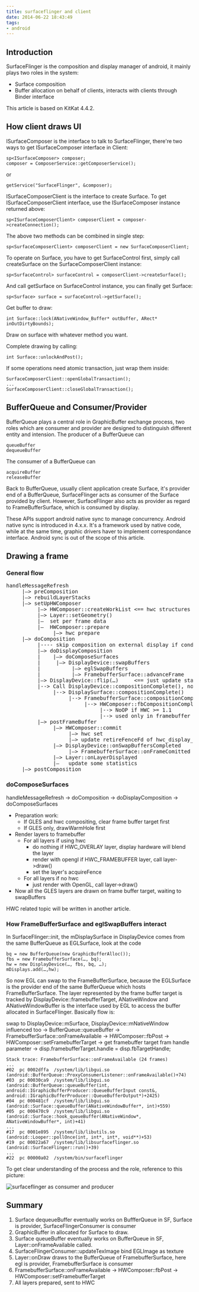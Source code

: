 ```yaml
---
title: surfaceflinger and client
date: 2014-06-22 18:43:49
tags:
- android
---
```


## Introduction
SurfaceFlinger is the composition and display manager of android, it mainly plays two roles in the system:

* Surface composition
* Buffer allocation on behalf of clients, interacts with clients through Binder interface


This article is based on KitKat 4.4.2.

<!--more-->
## How client draws UI
ISurfaceComposer is the interface to talk to SurfaceFlinger, there're two ways to get ISurfaceComposer interface in Client:

	sp<ISurfaceComposer> composer;
	composer = ComposerService::getComposerService();

or

	getService("SurfaceFlinger", &composer);

ISurfaceComposerClient is the interface to create Surface. To get ISurfaceComposerClient interface, use the ISurfaceComposer instance returned above:

	sp<ISurfaceComposerClient> composerClient = composer->createConnection();
	
The above two methods can be combined in single step:

	sp<SurfaceComposerClient> composerClient = new SurfaceComposerClient;

To operate on Surface, you have to get SurfaceControl first, simply call createSurface on the SurfaceComposerClient instance:

	sp<SurfaceControl> surfaceControl = composerClient->createSurface();

And call getSurface on SurfaceControl instance, you can finally get Surface:

	sp<Surface> surface = surfaceControl->getSurface();

Get buffer to draw:

	int Surface::lock(ANativeWindow_Buffer* outBuffer, ARect* inOutDirtyBounds);

Draw on surface with whatever method you want.

Complete drawing by calling:

	int Surface::unlockAndPost();

If some operations need atomic transaction, just wrap them inside:

	SurfaceComposerClient::openGlobalTransaction();
	...
	SurfaceComposerClient::closeGlobalTransaction();

## BufferQueue and Consumer/Provider
BufferQueue plays a central role in GraphicBuffer exchange process, two roles which are consumer and provider are designed to distinguish different entity and intension.
The producer of a BufferQueue can

    queueBuffer
    dequeueBuffer

The consumer of a BufferQueue can

    acquireBuffer
    releaseBuffer

Back to BufferQueue, usually client application create Surface, it's provider end of a BufferQueue, SurfaceFlinger acts as consumer of the Surface provided by client. However, SurfaceFlinger also acts as provider as regard to FrameBufferSurface, which is consumed by display.

These APIs support android native sync to manage concurrency. Android native sync is introduced in 4.x.x. It's a framework used by native code, while at the same time, graphic drivers haver to implement correspondance interface. Android sync is out of the scope of this article.

## Drawing a frame

### General flow

<pre>
handleMessageRefresh
     |—> preComposition
     |—> rebuildLayerStacks
     |—> setUpHWComposer
          |—> HWComposer::createWorkList <== hwc structures are allocated
          |—> Layer::setGeometry()
          |—  set per frame data
          |—  HWComposer::prepare
               |—> hwc prepare
     |—> doComposition
          |---- skip composition on external display if condition meets
          |—> doDisplayComposition
          |    |—> doComposeSurfaces
          |     |—> DisplayDevice::swapBuffers
          |          |—> eglSwapBuffers
          |          |—> FramebufferSurface::advanceFrame
          |—> DisplayDevice::flip(…)     <== just update statistics count
          |--> Call DisplayDevice::compositionComplete(), notify each display
               |--> DisplaySurface::compositionComplete()
                    |--> FramebufferSurface::compositionComplete()
                         |--> HWComposer::fbCompositionComplete()
                              |--> NoOP if HWC >= 1.1
                              |--> used only in framebuffer device case.
          |—> postFrameBuffer
               |—> HWComposer::commit
                    |—> hwc set
                    |—> update retireFenceFd of hwc_display_contents_1
               |—> DisplayDevice::onSwapBuffersCompleted
                    |—> FramebufferSurface::onFrameComitted
               |—> Layer::onLayerDisplayed
               |—   update some statistics
     |—> postComposition 
</pre>

### doComposeSurfaces
handleMessageRefresh -> doComposition -> doDisplayComposition -> doComposeSurfaces

* Preparation work: 
    * If GLES and hwc compositing, clear frame buffer target first 
    * If GLES only, drawWarmHole first
* Render layers to framebuffer
    * For all layers if using hwc
        * do nothing if HWC_OVERLAY layer, display hardware will blend the layer
        * render with opengl if HWC_FRAMEBUFFER layer, call layer->draw()
        * set the layer's acquireFence
    * For all layers if no hwc
        * just render with OpenGL, call layer->draw()
* Now all the GLES layers are drawn on frame buffer target, waiting to swapBuffers

HWC related topic will be written in another article.

### How FrameBufferSurface and eglSwapBuffers interact
In SurfaceFlinger::init, the mDisplaySurface in DisplayDevice comes from the same BufferQueue as EGLSurface, look at the code 

    bq = new BufferQueue(new GraphicBufferAlloc());
    fbs = new FramebufferSurface(…, bq);
    hw = new DisplayDevice(…, fbs, bq, …);
    mDisplays.add(…,hw);

So now EGL can swap to the FrameBufferSurface, because the EGLSurface is the provider end of the same BufferQueue which hosts FrameBufferSurface.
The layer represented by the frame buffer target is tracked by DisplayDevice::framebufferTarget, ANativeWindow and ANativeWindowBuffer is the interface used by EGL to access the buffer allocated in SurfaceFlinger. Basically flow is:

swap to DisplayDevice::mSurface, DisplayDevice::mNativeWindow influenced too -> BufferQueue::queueBuffer -> FramebufferSurface::onFrameAvailable -> HWComposer::fbPost -> HWComposer::setFramebufferTarget -> get framebuffer target fram handle parameter -> disp.framebufferTarget.handle = disp.fbTargetHandle;

    Stack trace: FramebufferSurface::onFrameAvailable (24 frames)
    ...
    #02  pc 0002dffa  /system/lib/libgui.so (android::BufferQueue::ProxyConsumerListener::onFrameAvailable()+74)
    #03  pc 00030ca9  /system/lib/libgui.so (android::BufferQueue::queueBuffer(int, android::IGraphicBufferProducer::QueueBufferInput const&, android::IGraphicBufferProducer::QueueBufferOutput*)+2425)
    #04  pc 000481cf  /system/lib/libgui.so (android::Surface::queueBuffer(ANativeWindowBuffer*, int)+559)
    #05  pc 000470c9  /system/lib/libgui.so (android::Surface::hook_queueBuffer(ANativeWindow*, ANativeWindowBuffer*, int)+41)
    ...
    #17  pc 0001e895  /system/lib/libutils.so (android::Looper::pollOnce(int, int*, int*, void**)+53)
    #19  pc 00022a67  /system/lib/libsurfaceflinger.so (android::SurfaceFlinger::run()+39)
    ...
    #22  pc 00000a02  /system/bin/surfaceflinger


To get clear understanding of the process and the role, reference to this picture:

![surfaceflinger as consumer and producer](/images/post/surfaceflinger-as-consumer-and-producer.png)

## Summary 
1. Surface dequeueBuffer eventually works on BuffferQueue in SF, Surface is provider, SurfaceFlingerConsumer is consumer
2. GraphicBuffer in allocated for Surface to draw.
3. Surface queueBuffer eventually works on BufferQueue in SF, Layer::onFrameAvailable called.
4. SurfaceFlingerConsumer::updateTexImage bind EGLImage as texture
5. Layer::onDraw draws to the BufferQueue of FramebufferSurface, here egl is provider, FramebufferSurface is consumer
6. FramebufferSurface::onFrameAvailable -> HWComposer::fbPost -> HWComposer::setFramebufferTarget
7. All layers prepared, sent to HWC

